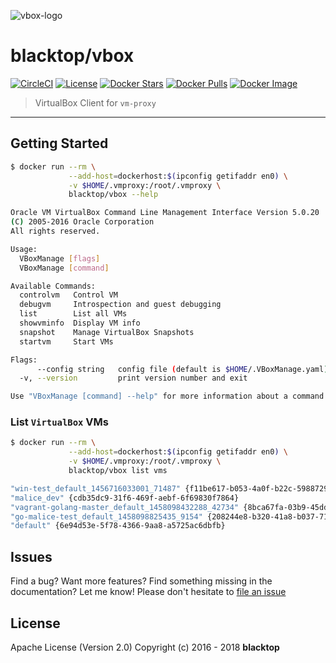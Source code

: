 ![vbox-logo](https://github.com/blacktop/vm-proxy/raw/master/docs/vbox-logo.png)

# blacktop/vbox

[![CircleCI](https://circleci.com/gh/blacktop/vm-proxy.png?style=shield)](https://circleci.com/gh/blacktop/vm-proxy) [![License](https://img.shields.io/badge/licence-Apache%202.0-blue.svg)](LICENSE) [![Docker Stars](https://img.shields.io/docker/stars/blacktop/vbox.svg)](https://hub.docker.com/r/blacktop/vbox/) [![Docker Pulls](https://img.shields.io/docker/pulls/blacktop/vbox.svg)](https://hub.docker.com/r/blacktop/vbox/) [![Docker Image](https://img.shields.io/badge/docker%20image-11MB-blue.svg)](https://hub.docker.com/r/blacktop/vbox/)

> VirtualBox Client for `vm-proxy`

---

## Getting Started

```sh
$ docker run --rm \
             --add-host=dockerhost:$(ipconfig getifaddr en0) \
             -v $HOME/.vmproxy:/root/.vmproxy \
             blacktop/vbox --help

Oracle VM VirtualBox Command Line Management Interface Version 5.0.20
(C) 2005-2016 Oracle Corporation
All rights reserved.

Usage:
  VBoxManage [flags]
  VBoxManage [command]

Available Commands:
  controlvm   Control VM
  debugvm     Introspection and guest debugging
  list        List all VMs
  showvminfo  Display VM info
  snapshot    Manage VirtualBox Snapshots
  startvm     Start VMs

Flags:
      --config string   config file (default is $HOME/.VBoxManage.yaml)
  -v, --version         print version number and exit

Use "VBoxManage [command] --help" for more information about a command.
```

### List `VirtualBox` VMs

```sh
$ docker run --rm \
             --add-host=dockerhost:$(ipconfig getifaddr en0) \
             -v $HOME/.vmproxy:/root/.vmproxy \
             blacktop/vbox list vms

"win-test_default_1456716033001_71487" {f11be617-b053-4a0f-b22c-59887290ec96}
"malice_dev" {cdb35dc9-31f6-469f-aebf-6f69830f7864}
"vagrant-golang-master_default_1458098432288_42734" {8bca67fa-03b9-45dd-9436-53f1877e1608}
"go-malice-test_default_1458098825435_9154" {208244e8-b320-41a8-b037-7127cbc9d09d}
"default" {6e94d53e-5f78-4366-9aa8-a5725ac6dbfb}
```

## Issues

Find a bug? Want more features? Find something missing in the documentation? Let me know! Please don't hesitate to [file an issue](https://github.com/blacktop/vm-proxy/issues/new)

## License

Apache License (Version 2.0) Copyright (c) 2016 - 2018 **blacktop**
